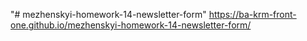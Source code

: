 "# mezhenskyi-homework-14-newsletter-form" 
https://ba-krm-front-one.github.io/mezhenskyi-homework-14-newsletter-form/